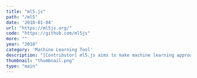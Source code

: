```yaml
---
title: "ml5.js"
path: "/ml5"
date: '2018-01-04'
url: "https://ml5js.org/"
code: "https://github.com/ml5js"
more: ""
year: "2018"
category: 'Machine Learning Tool'
description: "[Contributor] ml5.js aims to make machine learning approachable for a broad audience of artists, creative coders, and students. The library provides access to machine learning algorithms and models in the browser, building on top of TensorFlow.js with no other external dependencies."
thumbnail: "thumbnail.png"
type: "main"
---
```


